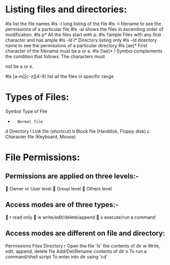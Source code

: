 # Listing files and directories:
#ls list the file names
#ls -l long listing of the file
#ls –l filename to see the permissions of a particular file
#ls -al shows the files in ascending order of modification.
#ls p* All the files start with p.
#ls ?ample Files with any first character and has ample
#ls -ld l* Directory listing only
#ls –ld directory name to see the permissions of a particular directory
#ls [ae]* First character of the filename must be a or e.
#ls [!ae]* ! Symbol complements the condition that follows. The characters must

not be a or e.

#ls [a-m][c-z][4-9] list all the files in specific range


# Types of Files:
  Symbol  Type of File
  -       Normal file
  d       Directory
  l       Link file (shortcut)
  b       Block file (Harddisk, Floppy disk)
  c       Character file (Keyboard, Mouse)

# File Permissions:
## Permissions are applied on three levels:-
 Owner or User level
 Group level
 Others level
## Access modes are of three types:-
 r read only
 w write/edit/delete/append
 x execute/run a command

## Access modes are different on file and directory:
Permissions      Files                                     Directory
r             Open the file                          'ls' the contents of dir
w             Write, edit, append, delete file       Add/Del/Rename contents of dir
x             To run a command/shell script          To enter into dir using 'cd'
